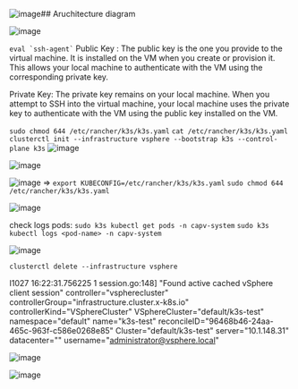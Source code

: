 ![image](https://github.com/user-attachments/assets/5181e907-ece3-4fa2-a000-2c310c00ffcb)## Aruchitecture diagram

![image](https://github.com/user-attachments/assets/ca17c4d2-dc75-4cb4-8fa0-3870fba4a055)

``` eval `ssh-agent` ```
Public Key
: The public key is the one you provide to the virtual machine. It is installed on the VM when you create or provision it. This allows your local machine to authenticate with the VM using the corresponding private key.
 
Private Key: The private key remains on your local machine. When you attempt to SSH into the virtual machine, your local machine uses the private key to authenticate with the VM using the public key installed on the VM.

``` sudo chmod 644 /etc/rancher/k3s/k3s.yaml ```
``` cat /etc/rancher/k3s/k3s.yaml ```
``` clusterctl init --infrastructure vsphere --bootstrap k3s --control-plane k3s ```
![image](https://github.com/user-attachments/assets/3423f308-b468-4f03-beaf-62ca6ccceac3)

![image](https://github.com/user-attachments/assets/260f03fc-5ee9-4666-a74f-ec1769aa10c0)

![image](https://github.com/user-attachments/assets/d49d22dd-d580-4d34-93ad-66034d919fb4)
=> 
`export KUBECONFIG=/etc/rancher/k3s/k3s.yaml`
`sudo chmod 644 /etc/rancher/k3s/k3s.yaml`


![image](https://github.com/user-attachments/assets/59f916db-ecdc-4cdc-a3d6-cba3e9c50d93)

check logs pods:
```sudo k3s kubectl get pods -n capv-system```
``` sudo k3s kubectl logs <pod-name> -n capv-system ```

![image](https://github.com/user-attachments/assets/e1b20064-e311-4fd8-b62c-46645e74a44c)

 ```clusterctl delete --infrastructure vsphere```

I1027 16:22:31.756225       1 session.go:148] "Found active cached vSphere client session" controller="vspherecluster" controllerGroup="infrastructure.cluster.x-k8s.io" controllerKind="VSphereCluster" VSphereCluster="default/k3s-test" namespace="default" name="k3s-test" reconcileID="96468b46-24aa-465c-963f-c586e0268e85" Cluster="default/k3s-test" server="10.1.148.31" datacenter="" username="administrator@vsphere.local"

![image](https://github.com/user-attachments/assets/b787a601-3df5-40ec-859b-37866df141c7)

![image](https://github.com/user-attachments/assets/e01f2deb-4cad-44bd-8577-dfda4af7b6da)



